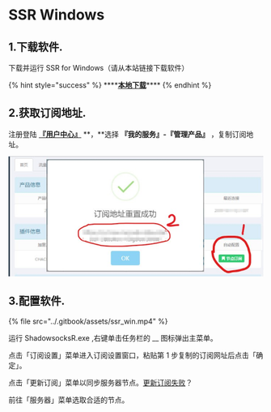 # SSR Windows

## 1.下载软件.

下载并运行 SSR for Windows（请从本站链接下载软件）

{% hint style="success" %}
\*\*\*\*[**本地下载**](http://dl.nordss.com/ssr_win.zip)\*\*\*\*
{% endhint %}

## 2.获取订阅地址.

注册登陆 [**『用户中心』**](https://ss.5mu.me/) **，**选择 **『我的服务』-『管理产品』** ，复制订阅地址。

![](../.gitbook/assets/subscribe.jpg)

## 3.配置软件.

{% file src="../.gitbook/assets/ssr\_win.mp4" %}

运行 ShadowsocksR.exe ,右键单击任务栏的 __ 图标弹出主菜单。

点击「订阅设置」菜单进入订阅设置窗口，粘贴第 1 步复制的订阅网址后点击「确定」。

点击「更新订阅」菜单以同步服务器节点。[更新订阅失败](https://whaleblue.zendesk.com/hc/zh-tw/articles/360006581452)？

前往「服务器」菜单选取合适的节点。

